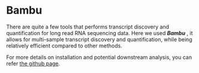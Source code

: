 # Bambu 

There are quite a few tools that performs transcript discovery and quantification for long read RNA sequencing data. Here we used ***Bambu*** , it allows for multi-sample transcript discovery and quantification, while being relatively efficient compared to other methods. 

For more details on installation and potential downstream analysis, you can refer [the github page](https://goekelab.github.io/bambu/articles/bambu.html).
